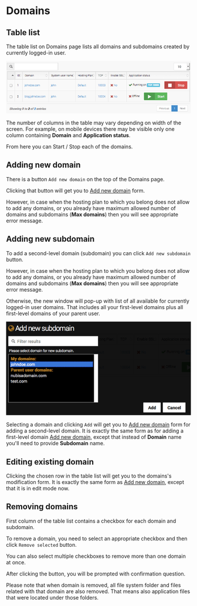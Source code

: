 # Domains

## Table list

The table list on Domains page lists all domains and subdomains created by currently logged-in user.

![domains.png](images/domains.png)

The number of columns in the table may vary depending on width of the screen.
For example, on mobile devices there may be visible only one column containing <b>Domain</b> and <b>Application status</b>.

From here you can Start / Stop each of the domains.

## Adding new domain

There is a button `Add new domain` on the top of the Domains page.

Clicking that button will get you to [Add new domain](adddomain.markdown) form.

However, in case when the hosting plan to which you belong does not allow to add any domains,
or you already have maximum allowed number of domains and subdomains (<b>Max domains</b>) then you will see appropriate error message.

## Adding new subdomain

To add a second-level domain (subdomain) you can click `Add new subdomain` button.

However, in case when the hosting plan to which you belong does not allow to add any domains,
or you already have maximum allowed number of domains and subdomains (<b>Max domains</b>) then you will see appropriate error message.

Otherwise, the new window will pop-up with list of all available for currently logged-in user domains.
That includes all your first-level domains plus all first-level domains of your parent user.

![add_subdomain.png](images/add_subdomain.png)

Selecting a domain and clicking `Add` will get you to [Add new domain](adddomain.markdown) form for adding a second-level domain.
It is exactly the same form as for adding a first-level domain [Add new domain](adddomain.markdown),
except that instead of <b>Domain</b> name you'll need to provide <b>Subdomain</b> name.


## Editing existing domain

Clicking the chosen row in the table list will get you to the domains's modification form.
It is exactly the same form as [Add new domain](adddomain.markdown), except that it is in edit mode now.

## Removing domains

First column of the table list contains a checkbox for each domain and subdomain.

To remove a domain, you need to select an appropriate checkbox and then click `Remove selected` button.

You can also select multiple checkboxes to remove more than one domain at once.

After clicking the button, you will be prompted with confirmation question.

Please note that when domain is removed, all file system folder and files related with that domain are also removed.
That means also application files that were located under those folders.